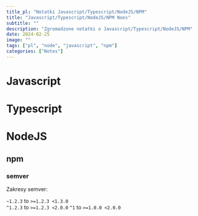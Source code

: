 ```yaml
---
title_pl: "Notatki Javascript/Typescript/NodeJS/NPM"
title: "Javascript/Typescript/NodeJS/NPM Noes"
subtitle: ""
description: "Zgromadzone notatki o Javascript/Typescript/NodeJS/NPM"
date: 2024-02-25
image: ""
tags: ["pl", "node", "javascript", "npm"]
categories: ["Notes"]
---
```


# Javascript

# Typescript

# NodeJS

## npm

### semver

Zakresy semver:

`~1.2.3` to `>=1.2.3 <1.3.0` 	 
`^1.2.3` to `>=1.2.3 <2.0.0`
`^1` to `>=1.0.0 <2.0.0` 	 
